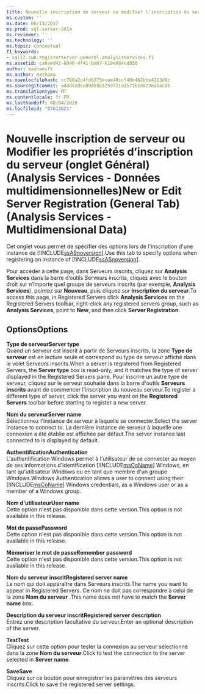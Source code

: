 ```yaml
---
title: Nouvelle inscription de serveur ou modifier l’inscription du serveur (onglet général) (Analysis Services-données multidimensionnelles) | Microsoft Docs
ms.custom: ''
ms.date: 06/13/2017
ms.prod: sql-server-2014
ms.reviewer: ''
ms.technology: ''
ms.topic: conceptual
f1_keywords:
- sql12.swb.registerserver.general.analysisservices.f1
ms.assetid: ca6aed42-8940-4f41-beb7-619e084cd850
author: mashamsft
ms.author: mathoma
ms.openlocfilehash: cc768a2c4fd6375ecee40ccf40e462bbe4213d8c
ms.sourcegitcommit: ad4d92dce894592a259721a1571b1d8736abacdb
ms.translationtype: MT
ms.contentlocale: fr-FR
ms.lasthandoff: 08/04/2020
ms.locfileid: "87613621"
---
```

# <a name="new-or-edit-server-registration-general-tab-analysis-services---multidimensional-data"></a><span data-ttu-id="4aa7a-102">Nouvelle inscription de serveur ou Modifier les propriétés d’inscription du serveur (onglet Général) (Analysis Services - Données multidimensionnelles)</span><span class="sxs-lookup"><span data-stu-id="4aa7a-102">New or Edit Server Registration (General Tab) (Analysis Services - Multidimensional Data)</span></span>
  <span data-ttu-id="4aa7a-103">Cet onglet vous permet de spécifier des options lors de l'inscription d'une instance de [!INCLUDE[ssASnoversion](../includes/ssasnoversion-md.md)].</span><span class="sxs-lookup"><span data-stu-id="4aa7a-103">Use this tab to specify options when registering an instance of [!INCLUDE[ssASnoversion](../includes/ssasnoversion-md.md)].</span></span>  
  
 <span data-ttu-id="4aa7a-104">Pour accéder à cette page, dans Serveurs inscrits, cliquez sur **Analysis Services** dans la barre d’outils Serveurs inscrits, cliquez avec le bouton droit sur n’importe quel groupe de serveurs inscrits (par exemple, **Analysis Services**), pointez sur **Nouveau**, puis cliquez sur **Inscription du serveur**.</span><span class="sxs-lookup"><span data-stu-id="4aa7a-104">To access this page, in Registered Servers click **Analysis Services** on the Registered Servers toolbar, right-click any registered servers group, such as **Analysis Services**, point to **New**, and then click **Server Registration**.</span></span>  
  
## <a name="options"></a><span data-ttu-id="4aa7a-105">Options</span><span class="sxs-lookup"><span data-stu-id="4aa7a-105">Options</span></span>  
 <span data-ttu-id="4aa7a-106">**Type de serveur**</span><span class="sxs-lookup"><span data-stu-id="4aa7a-106">**Server type**</span></span>  
 <span data-ttu-id="4aa7a-107">Quand un serveur est inscrit à partir de Serveurs inscrits, la zone **Type de serveur** est en lecture seule et correspond au type de serveur affiché dans le volet Serveurs inscrits.</span><span class="sxs-lookup"><span data-stu-id="4aa7a-107">When a server is registered from Registered Servers, the **Server type** box is read-only, and it matches the type of server displayed in the Registered Servers pane.</span></span> <span data-ttu-id="4aa7a-108">Pour inscrire un autre type de serveur, cliquez sur le serveur souhaité dans la barre d'outils **Serveurs inscrits** avant de commencer l'inscription du nouveau serveur.</span><span class="sxs-lookup"><span data-stu-id="4aa7a-108">To register a different type of server, click the server you want on the **Registered Servers** toolbar before starting to register a new server.</span></span>  
  
 <span data-ttu-id="4aa7a-109">**Nom du serveur**</span><span class="sxs-lookup"><span data-stu-id="4aa7a-109">**Server name**</span></span>  
 <span data-ttu-id="4aa7a-110">Sélectionnez l'instance de serveur à laquelle se connecter.</span><span class="sxs-lookup"><span data-stu-id="4aa7a-110">Select the server instance to connect to.</span></span> <span data-ttu-id="4aa7a-111">La dernière instance de serveur à laquelle une connexion a été établie est affichée par défaut.</span><span class="sxs-lookup"><span data-stu-id="4aa7a-111">The server instance last connected to is displayed by default.</span></span>  
  
 <span data-ttu-id="4aa7a-112">**Authentification**</span><span class="sxs-lookup"><span data-stu-id="4aa7a-112">**Authentication**</span></span>  
 <span data-ttu-id="4aa7a-113">L'authentification Windows permet à l'utilisateur de se connecter au moyen de ses informations d'identification [!INCLUDE[msCoName](../includes/msconame-md.md)] Windows, en tant qu'utilisateur Windows ou en tant que membre d'un groupe Windows.</span><span class="sxs-lookup"><span data-stu-id="4aa7a-113">Windows Authentication allows a user to connect using their [!INCLUDE[msCoName](../includes/msconame-md.md)] Windows credentials, as a Windows user or as a member of a Windows group.</span></span>  
  
 <span data-ttu-id="4aa7a-114">**Nom d'utilisateur**</span><span class="sxs-lookup"><span data-stu-id="4aa7a-114">**User name**</span></span>  
 <span data-ttu-id="4aa7a-115">Cette option n'est pas disponible dans cette version.</span><span class="sxs-lookup"><span data-stu-id="4aa7a-115">This option is not available in this release.</span></span>  
  
 <span data-ttu-id="4aa7a-116">**Mot de passe**</span><span class="sxs-lookup"><span data-stu-id="4aa7a-116">**Password**</span></span>  
 <span data-ttu-id="4aa7a-117">Cette option n'est pas disponible dans cette version.</span><span class="sxs-lookup"><span data-stu-id="4aa7a-117">This option is not available in this release.</span></span>  
  
 <span data-ttu-id="4aa7a-118">**Mémoriser le mot de passe**</span><span class="sxs-lookup"><span data-stu-id="4aa7a-118">**Remember password**</span></span>  
 <span data-ttu-id="4aa7a-119">Cette option n'est pas disponible dans cette version.</span><span class="sxs-lookup"><span data-stu-id="4aa7a-119">This option is not available in this release.</span></span>  
  
 <span data-ttu-id="4aa7a-120">**Nom du serveur inscrit**</span><span class="sxs-lookup"><span data-stu-id="4aa7a-120">**Registered server name**</span></span>  
 <span data-ttu-id="4aa7a-121">Le nom qui doit apparaître dans Serveurs inscrits.</span><span class="sxs-lookup"><span data-stu-id="4aa7a-121">The name you want to appear in Registered Servers.</span></span> <span data-ttu-id="4aa7a-122">Ce nom ne doit pas correspondre à celui de la zone **Nom du serveur** .</span><span class="sxs-lookup"><span data-stu-id="4aa7a-122">This name does not have to match the **Server name** box.</span></span>  
  
 <span data-ttu-id="4aa7a-123">**Description du serveur inscrit**</span><span class="sxs-lookup"><span data-stu-id="4aa7a-123">**Registered server description**</span></span>  
 <span data-ttu-id="4aa7a-124">Entrez une description facultative du serveur.</span><span class="sxs-lookup"><span data-stu-id="4aa7a-124">Enter an optional description of the server.</span></span>  
  
 <span data-ttu-id="4aa7a-125">**Test**</span><span class="sxs-lookup"><span data-stu-id="4aa7a-125">**Test**</span></span>  
 <span data-ttu-id="4aa7a-126">Cliquez sur cette option pour tester la connexion au serveur sélectionné dans la zone **Nom du serveur**.</span><span class="sxs-lookup"><span data-stu-id="4aa7a-126">Click to test the connection to the server selected in **Server name**.</span></span>  
  
 <span data-ttu-id="4aa7a-127">**Save**</span><span class="sxs-lookup"><span data-stu-id="4aa7a-127">**Save**</span></span>  
 <span data-ttu-id="4aa7a-128">Cliquez sur ce bouton pour enregistrer les paramètres des serveurs inscrits.</span><span class="sxs-lookup"><span data-stu-id="4aa7a-128">Click to save the registered server settings.</span></span>  
  
  
